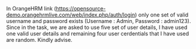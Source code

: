 In OrangeHRM link (https://opensource-demo.orangehrmlive.com/web/index.php/auth/login) only one set of valid username and password exists (Username : Admin, Password : admin123). 
Since in the task, we are asked to use five set of user details, I have used one valid user details and remaining four user cerdentials that I have used are random.
Kindly advise.
